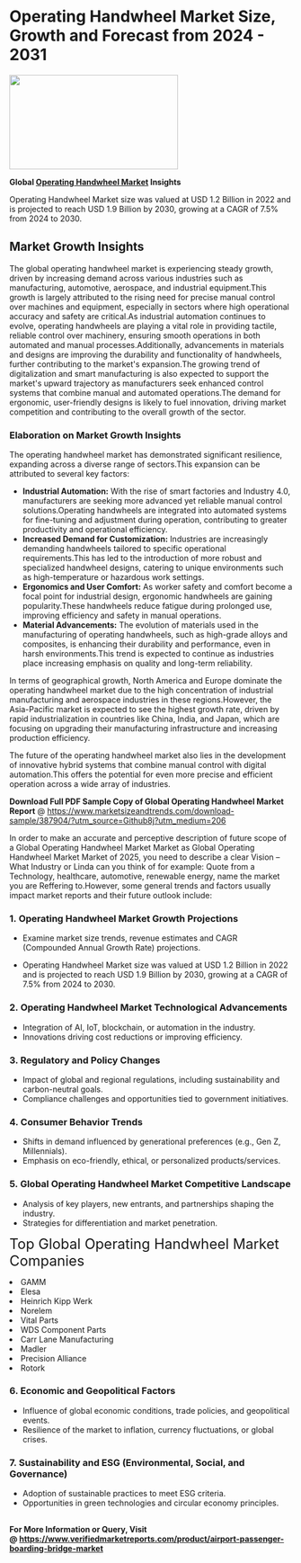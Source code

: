 <H1>Operating Handwheel Market Size, Growth and Forecast from 2024 - 2031</H1><img class="aligncenter size-medium wp-image-584254" src="https://thirdeyenews.in/wp-content/uploads/2024/09/Global-Market-Research-300x168.jpeg" alt="" width="300" height="168" /><p><strong>Global&nbsp;<a href="https://www.marketsizeandtrends.com/download-sample/387904/?utm_source=Github8j?utm_medium=206">Operating Handwheel Market</a> Insights</strong></p><p>Operating Handwheel Market size was valued at USD 1.2 Billion in 2022 and is projected to reach USD 1.9 Billion by 2030, growing at a CAGR of 7.5% from 2024 to 2030.</p><p><h2>Market Growth Insights</h2> <p>The global operating handwheel market is experiencing steady growth, driven by increasing demand across various industries such as manufacturing, automotive, aerospace, and industrial equipment.This growth is largely attributed to the rising need for precise manual control over machines and equipment, especially in sectors where high operational accuracy and safety are critical.As industrial automation continues to evolve, operating handwheels are playing a vital role in providing tactile, reliable control over machinery, ensuring smooth operations in both automated and manual processes.Additionally, advancements in materials and designs are improving the durability and functionality of handwheels, further contributing to the market's expansion.The growing trend of digitalization and smart manufacturing is also expected to support the market's upward trajectory as manufacturers seek enhanced control systems that combine manual and automated operations.The demand for ergonomic, user-friendly designs is likely to fuel innovation, driving market competition and contributing to the overall growth of the sector.</p> <h3>Elaboration on Market Growth Insights</h3> <p>The operating handwheel market has demonstrated significant resilience, expanding across a diverse range of sectors.This expansion can be attributed to several key factors:</p> <ul> <li><strong>Industrial Automation:</strong> With the rise of smart factories and Industry 4.0, manufacturers are seeking more advanced yet reliable manual control solutions.Operating handwheels are integrated into automated systems for fine-tuning and adjustment during operation, contributing to greater productivity and operational efficiency.</li> <li><strong>Increased Demand for Customization:</strong> Industries are increasingly demanding handwheels tailored to specific operational requirements.This has led to the introduction of more robust and specialized handwheel designs, catering to unique environments such as high-temperature or hazardous work settings.</li> <li><strong>Ergonomics and User Comfort:</strong> As worker safety and comfort become a focal point for industrial design, ergonomic handwheels are gaining popularity.These handwheels reduce fatigue during prolonged use, improving efficiency and safety in manual operations.</li> <li><strong>Material Advancements:</strong> The evolution of materials used in the manufacturing of operating handwheels, such as high-grade alloys and composites, is enhancing their durability and performance, even in harsh environments.This trend is expected to continue as industries place increasing emphasis on quality and long-term reliability.</li> </ul> <p>In terms of geographical growth, North America and Europe dominate the operating handwheel market due to the high concentration of industrial manufacturing and aerospace industries in these regions.However, the Asia-Pacific market is expected to see the highest growth rate, driven by rapid industrialization in countries like China, India, and Japan, which are focusing on upgrading their manufacturing infrastructure and increasing production efficiency.</p> <p>The future of the operating handwheel market also lies in the development of innovative hybrid systems that combine manual control with digital automation.This offers the potential for even more precise and efficient operation across a wide array of industries.</p> <p><span class=""><strong>Download Full PDF Sample Copy of Global Operating Handwheel Market Report</strong> @ <a href="https://www.marketsizeandtrends.com/download-sample/387904/?utm_source=Github8j?utm_medium=206" target="_blank">https://www.marketsizeandtrends.com/download-sample/387904/?utm_source=Github8j?utm_medium=206</a></span></p><p>In order to make an accurate and perceptive description of future scope of a Global&nbsp;Operating Handwheel Market Market as Global&nbsp;Operating Handwheel Market Market of 2025, you need to describe a clear Vision &ndash; What Industry or Linda can you think of for example: Quote from a Technology, healthcare, automotive, renewable energy, name the market you are Reffering to.However, some general trends and factors usually impact market reports and their future outlook include:</p><h3>1.&nbsp;<strong>Operating Handwheel Market Growth Projections</strong></h3><ul><li>Examine market size trends, revenue estimates and CAGR (Compounded Annual Growth Rate) projections.</li><li><p>Operating Handwheel Market size was valued at USD 1.2 Billion in 2022 and is projected to reach USD 1.9 Billion by 2030, growing at a CAGR of 7.5% from 2024 to 2030.</p></li></ul><h3>2.&nbsp;<strong>Operating Handwheel Market Technological Advancements</strong></h3><ul><li>Integration of AI, IoT, blockchain, or automation in the industry.</li><li>Innovations driving cost reductions or improving efficiency.</li></ul><h3>3.&nbsp;<strong>Regulatory and Policy Changes</strong></h3><ul><li>Impact of global and regional regulations, including sustainability and carbon-neutral goals.</li><li>Compliance challenges and opportunities tied to government initiatives.</li></ul><h3>4.&nbsp;<strong>Consumer Behavior Trends</strong></h3><ul><li>Shifts in demand influenced by generational preferences (e.g., Gen Z, Millennials).</li><li>Emphasis on eco-friendly, ethical, or personalized products/services.</li></ul><h3>5.&nbsp;<strong>Global Operating Handwheel Market Competitive Landscape</strong></h3><ul><li>Analysis of key players, new entrants, and partnerships shaping the industry.</li><li>Strategies for differentiation and market penetration.</li></ul><p data-pm-slice="1 1 []"><span style="color: inherit; font-family: inherit; font-size: 25px;">Top Global Operating Handwheel Market Companies</span></p><div class="" data-test-id=""><p><li>GAMM</li><li> Elesa</li><li> Heinrich Kipp Werk</li><li> Norelem</li><li> Vital Parts</li><li> WDS Component Parts</li><li> Carr Lane Manufacturing</li><li> Madler</li><li> Precision Alliance</li><li> Rotork</li></p></div><h3>6.&nbsp;<strong>Economic and Geopolitical Factors</strong></h3><ul><li>Influence of global economic conditions, trade policies, and geopolitical events.</li><li>Resilience of the market to inflation, currency fluctuations, or global crises.</li></ul><h3>7.&nbsp;<strong>Sustainability and ESG (Environmental, Social, and Governance)</strong></h3><ul><li>Adoption of sustainable practices to meet ESG criteria.</li><li>Opportunities in green technologies and circular economy principles.</li></ul><h2><strong style="font-size: 14px;">For More Information or Query, Visit @&nbsp;</strong><a style="background-color: #ffffff; font-size: 14px;" href="https://www.marketsizeandtrends.com/report/operating-handwheel-market/" target="_blank">https://www.verifiedmarketreports.com/product/airport-passenger-boarding-bridge-market</a></h2>